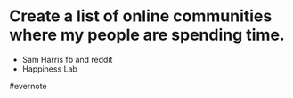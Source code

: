 # Create a list of online communities where my people are spending time.

- Sam Harris fb and reddit
- Happiness Lab

\#evernote

